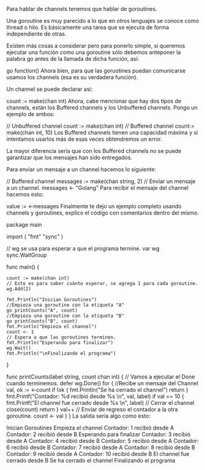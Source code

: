 Para hablar de channels tenemos que hablar de goroutines.

Una goroutine es muy parecido a lo que en otros lenguajes se conoce como thread o hilo. Es básicamente una tarea que se ejecuta de forma independiente de otras.

Existen más cosas a considerar pero para ponerlo simple, si queremos ejecutar una función como una goroutine sólo debemos anteponer la palabra go antes de la llamada de dicha función, así:

go function()
Ahora bien, para que las goruotines puedan comunicarse usamos los channels (esa es su verdadera función).

Un channel se puede declarar así:

count := make(chan int)
Ahora, cabe mencionar que hay dos tipos de channels, están los Buffered channels y los Unbuffered channels. Pongo un ejemplo de ambos:

// Unbuffered channel
count := make(chan int)
// Buffered channel
count:= make(chan int, 10)
Los Buffered channels tienen una capacidad máxima y si intentamos usarlos más de esas veces obtendremos un error.

La mayor diferencia sería que con los Buffered channels no se puede garantizar que los mensajes han sido entregados.

Para enviar un mensaje a un channel hacemos lo siguiente:

// Buffered channel
messages := make(chan string, 2)
// Enviar un mensaje a un channel.
messages <- "Golang"
Para recibir el mensaje del channel hacemos esto:

value := <-messages
Finalmente te dejo un ejemplo completo usando channels y goroutines, explico el código con comentarios dentro del mismo.

package main

import (
    "fmt"
    "sync"
)

// wg se usa para esperar a que el programa termine.
var wg sync.WaitGroup

func main() {

    count := make(chan int)
    // Esto es para saber cuánto esperar, se agrega 1 para cada goroutine.
    wg.Add(2)

    fmt.Println("Inician Goroutines")
    //Empieza una goroutine con la etiqueta "A"
    go printCounts("A", count)
    //Empieza una goroutine con la etiqueta "B"
    go printCounts("B", count)
    fmt.Println("Empieza el channel")
    count <- 1
    // Espera a que las goroutines terminen.
    fmt.Println("Esperando para finalizar")
    wg.Wait()
    fmt.Println("\nFinalizando el programa")
}

func printCounts(label string, count chan int) {
    // Vamos a ejecutar el Done cuando terminemos.
    defer wg.Done()
    for {
        //Recibe un mensaje del Channel
        val, ok := <-count
        if !ok {
            fmt.Println("Se ha cerrado el channel")
            return
        }
        fmt.Printf("Contador: %d recibió desde %s \n", val, label)
        if val == 10 {
            fmt.Printf("El channel fue cerrado desde %s \n", label)
            // Cerrar el channel
            close(count)
            return
        }
        val++
        // Enviar de regreso el contador a la otra goroutine.
        count <- val
    }
}
La salida sería algo como esto:

Inician Goroutines
Empieza el channel
Contador: 1 recibió desde A
Contador: 2 recibió desde B
Esperando para finalizar
Contador: 3 recibió desde A
Contador: 4 recibió desde B
Contador: 5 recibió desde A
Contador: 6 recibió desde B
Contador: 7 recibió desde A
Contador: 8 recibió desde B
Contador: 9 recibió desde A
Contador: 10 recibió desde B
El channel fue cerrado desde B
Se ha cerrado el channel
Finalizando el programa